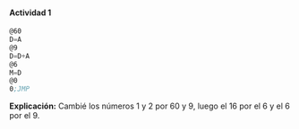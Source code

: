 #### Actividad 1

``` asm
@60 
D=A 
@9 
D=D+A 
@6 
M=D 
@0 
0;JMP 
```

**Explicación:** Cambié los números 1 y 2 por 60 y 9, luego el 16 por el 6 y el 6 por el 9.
